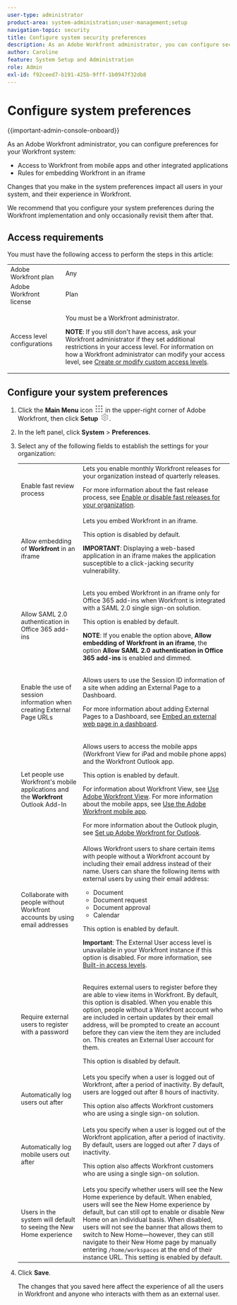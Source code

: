 ```yaml
---
user-type: administrator
product-area: system-administration;user-management;setup
navigation-topic: security
title: Configure system security preferences
description: As an Adobe Workfront administrator, you can configure security preferences for your Workfront system.
author: Caroline
feature: System Setup and Administration
role: Admin
exl-id: f92ceed7-b191-425b-9fff-1b0947f32db8
---
```

# Configure system preferences

<!--
DON'T DELETE, DRAFT OR HIDE THIS ARTICLE. IT IS LINKED TO THE PRODUCT, THROUGH THE CONTEXT SENSITIVE HELP LINKS.</p>
-->

{{important-admin-console-onboard}}

As an Adobe Workfront administrator, you can configure preferences for your Workfront system:

* Access to Workfront from mobile apps and other integrated applications
* Rules for embedding Workfront in an iframe

Changes that you make in the system preferences impact all users in your system, and their experience in Workfront.

We recommend that you configure your system preferences during the Workfront implementation and only occasionally revisit them after that.

## Access requirements

You must have the following access to perform the steps in this article: 

<table style="table-layout:auto"> 
 <col> 
 <col> 
 <tbody> 
  <tr> 
   <td role="rowheader">Adobe Workfront plan</td> 
   <td>Any</td> 
  </tr> 
  <tr> 
   <td role="rowheader">Adobe Workfront license</td> 
   <td>Plan</td> 
  </tr> 
  <tr> 
   <td role="rowheader">Access level configurations</td> 
   <td> <p>You must be a Workfront administrator.</p> <p><b>NOTE</b>: If you still don't have access, ask your Workfront administrator if they set additional restrictions in your access level. For information on how a Workfront administrator can modify your access level, see <a href="../../../administration-and-setup/add-users/configure-and-grant-access/create-modify-access-levels.md" class="MCXref xref">Create or modify custom access levels</a>.</p> </td> 
  </tr> 
 </tbody> 
</table>

## Configure your system preferences

1. Click the **Main Menu** icon ![](assets/main-menu-icon.png) in the upper-right corner of Adobe Workfront, then click **Setup** ![](assets/gear-icon-settings.png).

1. In the left panel, click **System** > **Preferences**.  

1. Select any of the following fields to establish the settings for your organization:

   <table style="table-layout:auto"> 
    <col> 
    <col> 
    <tbody> 
     <tr> 
      <td role="rowheader"> <p>Enable fast review process</p> </td> 
      <td>Lets you enable monthly Workfront releases for your organization instead of quarterly releases.</p><p>For more information about the fast release process, see <a href="/help/quicksilver/administration-and-setup/set-up-workfront/configure-system-defaults/enable-fast-release-process.md" class="MCXref xref">Enable or disable fast releases for your organization</a>.</p></td> 
     </tr> 
     <tr> 
      <td role="rowheader"> <p>Allow embedding of <strong>Workfront</strong> in an iframe</p> </td> 
      <td>Lets you embed Workfront in an iframe.<p>This option is disabled by default.</p><p><b>IMPORTANT</b>: Displaying a web-based application in an iframe makes the application susceptible to a click-jacking security vulnerability.</p></td> 
     </tr> 
     <tr> 
      <td role="rowheader">Allow SAML 2.0 authentication in Office 365 add-ins</td> 
      <td> <p>Lets you embed Workfront in an iframe only for Office 365 add-ins when Workfront is integrated with a SAML 2.0 single sign-on solution. </p> <p>This option is enabled by default.</p> <p><b>NOTE</b>:  If you enable the option above, <strong>Allow embedding of Workfront in an iframe</strong>, the option <strong>Allow SAML 2.0 authentication in Office 365 add-ins</strong> is enabled and dimmed.</p> </td> 
     </tr> 
     <tr> 
      <td role="rowheader">Enable the use of session information when creating External Page URLs</td> 
      <td> <p>Allows users to use the Session ID information of a site when adding an External Page to a Dashboard.</p> <p>For more information about adding External Pages to a Dashboard, see <a href="../../../reports-and-dashboards/dashboards/creating-and-managing-dashboards/embed-external-web-page-dashboard.md" class="MCXref xref">Embed an external web page in a dashboard</a>.</p> </td> 
     </tr> 
     <tr> 
      <td role="rowheader">Let people use Workfront's mobile applications and the <strong>Workfront</strong> Outlook Add-In</td> 
      <td> <p>Allows users to access the mobile apps (Workfront View for iPad and mobile phone apps) and the Workfront Outlook app.</p> <p>This option is enabled by default. </p> <p>For information about Workfront View, see <a href="../../../workfront-basics/mobile-apps/using-workfront-view/use-workfront-view.md" class="MCXref xref">Use Adobe Workfront View</a>. For more information about the mobile apps, see <a href="../../../workfront-basics/mobile-apps/using-the-workfront-mobile-app/use-the-mobile-app.md" class="MCXref xref">Use the Adobe Workfront mobile app</a>.</p> <p>For more information about the Outlook plugin, see <a href="../../../workfront-integrations-and-apps/using-workfront-with-outlook/set-up-workfront-for-outlook.md" class="MCXref xref">Set up Adobe Workfront for Outlook</a>.</p> </td> 
     </tr> 
     <tr> 
      <td role="rowheader"> <p>Collaborate with people without Workfront accounts by using email addresses</p> </td> 
      <td>Allows Workfront users to share certain items with people without a Workfront account by including their email address instead of their name. Users can share the following items with external users by using their email address:
       <ul>
        <li>Document<br></li>
        <li>Document request<br></li>
        <li>Document approval</li>
        <li>Calendar</li>
       </ul><p>This option is enabled by default.</p> <p><b>Important</b>: The External User access level is unavailable in your Workfront instance if this option is disabled. For more information, see <a href="../../../administration-and-setup/add-users/access-levels-and-object-permissions/default-access-levels-in-workfront.md" class="MCXref xref">Built-in access levels</a>.</p> </td> 
     </tr> 
     <tr> 
      <td role="rowheader">Require external users to register with a password</td> 
      <td> <p>Requires external users to register before they are able to view items in Workfront. By default, this option is disabled. When you enable this option, people without a Workfront account who are included in certain updates by their email address, will be prompted to create an account before they can view the item they are included on. This creates an External User account for them.</p> <p>This option is disabled by default.</p> </td> 
     </tr> 
     <tr> 
      <td role="rowheader">Automatically log users out after</td> 
      <td> Lets you specify when a user is logged out of Workfront, after a period of inactivity. By default, users are logged out after 8 hours of inactivity. <p>This option also affects Workfront customers who are using a single sign-on solution.</p> </td> 
     </tr> 
     <tr> 
      <td role="rowheader">Automatically log mobile users out after </td> 
      <td>Lets you specify when a user is logged out of the Workfront application, after a period of inactivity. By default, users are logged out after 7 days of inactivity. <p>This option also affects Workfront customers who are using a single sign-on solution.</p></td> 
     </tr> 
     <tr> 
      <td role="rowheader">Users in the system will default to seeing the New Home experience </td> 
      <td>Lets you specify whether users will see the New Home experience by default. When enabled, users will see the New Home experience by default, but can still opt to enable or disable New Home on an individual basis. When disabled, users will not see the banner that allows them to switch to New Home—however, they can still navigate to their New Home page by manually entering <code>/home/workspaces</code> at the end of their instance URL. This setting is enabled by default.</td> 
     </tr> 
    </tbody> 
   </table>

1. Click **Save**.

   The changes that you saved here affect the experience of all the users in Workfront and anyone who interacts with them as an external user.

